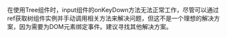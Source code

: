 在使用Tree组件时，input组件的onKeyDown方法无法正常工作，尽管可以通过ref获取树组件实例并手动调用相关方法来解决问题，但这不是一个理想的解决方案，因为需要为DOM元素绑定事件。建议寻找其他解决方案。
